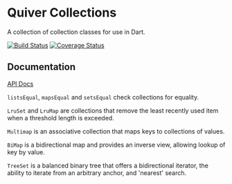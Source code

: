 Quiver Collections
==================

A collection of collection classes for use in Dart.

[![Build Status](https://travis-ci.org/QuiverDart/quiver_collection.svg?branch=master)](https://travis-ci.org/QuiverDart/quiver_collection)
[![Coverage Status](https://img.shields.io/coveralls/QuiverDart/quiver_collection.svg)](https://coveralls.io/r/QuiverDart/quiver_collection)

## Documentation

[API Docs](http://www.dartdocs.org/documentation/quiver_collection/latest)

`listsEqual`, `mapsEqual` and `setsEqual` check collections for equality.

`LruSet` and `LruMap` are collections that remove the least recently used item when a threshold
length is exceeded.

`Multimap` is an associative collection that maps keys to collections of
values.

`BiMap` is a bidirectional map and provides an inverse view, allowing
lookup of key by value.

`TreeSet` is a balanced binary tree that offers a bidirectional iterator,
the ability to iterate from an arbitrary anchor, and 'nearest' search.

